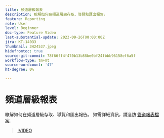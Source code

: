 ```yaml
---
title: 頻道層級報表
description: 瞭解如何在頻道層級存取、導覽和匯出報告。
feature: Reporting
role: User
level: Beginner
doc-type: Feature Video
last-substantial-update: 2023-09-26T00:00:00Z
jira: KT-14033
thumbnail: 3424537.jpeg
hidefromtoc: true
source-git-commit: 78f66ff4f470b13b88be0bf24fbbb96158ef6a5f
workflow-type: tm+mt
source-wordcount: '47'
ht-degree: 0%

---
```



# 頻道層級報表

瞭解如何在頻道層級存取、導覽和匯出報告。 如需詳細資訊，請造訪 [管道報表檔案](https://experienceleague.adobe.com/docs/journey-optimizer/using/reporting/channel-report/channel-report.html).

>[!VIDEO](https://video.tv.adobe.com/v/3424537/?learn=on)
